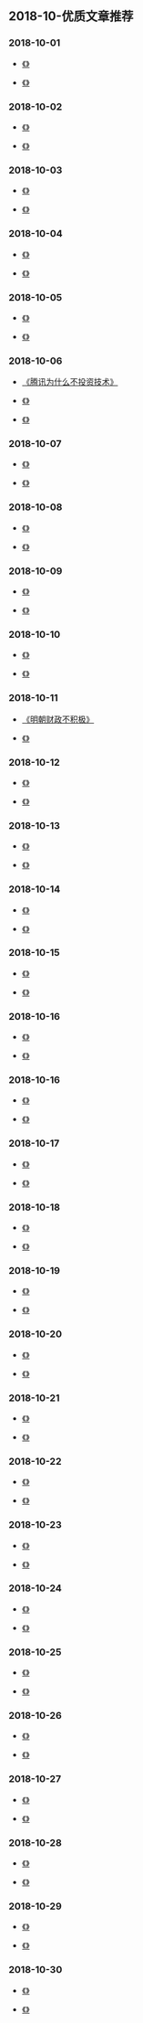 

## 2018-10-优质文章推荐


### 2018-10-01

- [《》]()

- [《》]()


### 2018-10-02

- [《》]()

- [《》]()

### 2018-10-03

- [《》]()

- [《》]()

### 2018-10-04

- [《》]()

- [《》]()


### 2018-10-05

- [《》]()

- [《》]()


### 2018-10-06

- [《腾讯为什么不投资技术》](https://mp.weixin.qq.com/s/qbDm-rJWnUX5EnFVInNXKw)

- [《》]()

- [《》]()



### 2018-10-07

- [《》]()

- [《》]()


### 2018-10-08

- [《》]()

- [《》]()


### 2018-10-09

- [《》]()

- [《》]()



### 2018-10-10

- [《》]()

- [《》]()


### 2018-10-11

- [《明朝财政不积极》](https://mp.weixin.qq.com/s/-y0ffsRtaEbgjtkHb_07qg)

- [《》]()


### 2018-10-12

- [《》]()

- [《》]()


### 2018-10-13

- [《》]()

- [《》]()

### 2018-10-14

- [《》]()

- [《》]()


### 2018-10-15

- [《》]()

- [《》]()


### 2018-10-16

- [《》]()

- [《》]()



### 2018-10-16

- [《》]()

- [《》]()


### 2018-10-17

- [《》]()

- [《》]()


### 2018-10-18

- [《》]()

- [《》]()

### 2018-10-19

- [《》]()

- [《》]()

### 2018-10-20

- [《》]()

- [《》]()


### 2018-10-21

- [《》]()

- [《》]()


### 2018-10-22

- [《》]()

- [《》]()


### 2018-10-23

- [《》]()

- [《》]()


### 2018-10-24

- [《》]()

- [《》]()


### 2018-10-25

- [《》]()

- [《》]()


### 2018-10-26

- [《》]()

- [《》]()


### 2018-10-27

- [《》]()

- [《》]()


### 2018-10-28

- [《》]()

- [《》]()


### 2018-10-29

- [《》]()

- [《》]()


### 2018-10-30

- [《》]()

- [《》]()






